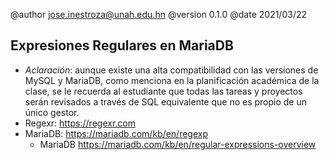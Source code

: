 @author jose.inestroza@unah.edu.hn
@version 0.1.0
@date 2021/03/22

## Expresiones Regulares en MariaDB

- *Aclaración*: aunque existe una alta compatibilidad con las versiones de MySQL y MariaDB, como menciona en la planificación académica de la clase, se le recuerda al estudiante que todas las tareas y proyectos serán revisados a través de SQL equivalente que no es propio de un único gestor.
- Regexr: https://regexr.com
- MariaDB: https://mariadb.com/kb/en/regexp
    - MariaDB https://mariadb.com/kb/en/regular-expressions-overview